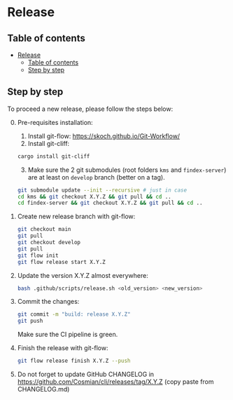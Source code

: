 # Release

## Table of contents

- [Release](#release)
  - [Table of contents](#table-of-contents)
  - [Step by step](#step-by-step)

## Step by step

To proceed a new release, please follow the steps below:

0. Pre-requisites installation:
   1. Install git-flow: <https://skoch.github.io/Git-Workflow/>
   2. Install git-cliff:

    ```sh
    cargo install git-cliff
    ```

   3. Make sure the 2 git submodules (root folders `kms` and `findex-server`) are at least on `develop` branch (better on a tag).

    ```sh
    git submodule update --init --recursive # just in case
    cd kms && git checkout X.Y.Z && git pull && cd ..
    cd findex-server && git checkout X.Y.Z && git pull && cd ..
    ```

1. Create new release branch with git-flow:

    ```sh
    git checkout main
    git pull
    git checkout develop
    git pull
    git flow init
    git flow release start X.Y.Z
    ```

2. Update the version X.Y.Z almost everywhere:

    ```sh
    bash .github/scripts/release.sh <old_version> <new_version>
    ```

3. Commit the changes:

    ```sh
    git commit -m "build: release X.Y.Z"
    git push
    ```

    Make sure the CI pipeline is green.

4. Finish the release with git-flow:

    ```sh
    git flow release finish X.Y.Z --push
    ```

5. Do not forget to update GitHub CHANGELOG in <https://github.com/Cosmian/cli/releases/tag/X.Y.Z> (copy paste from CHANGELOG.md)
